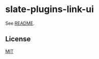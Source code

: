 # slate-plugins-link-ui

See [README](https://github.com/udecode/slate-plugins).

## License

[MIT](../../../LICENSE)
